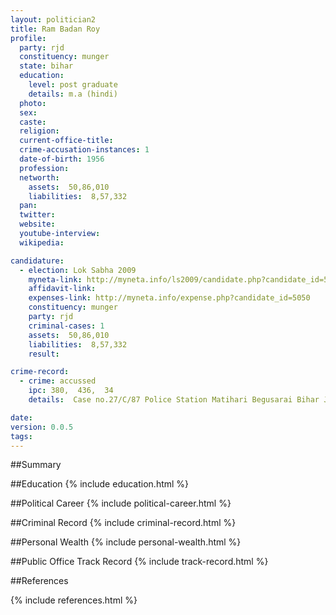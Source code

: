 ```yaml
---
layout: politician2
title: Ram Badan Roy
profile: 
  party: rjd
  constituency: munger
  state: bihar
  education: 
    level: post graduate
    details: m.a (hindi)
  photo: 
  sex: 
  caste: 
  religion: 
  current-office-title: 
  crime-accusation-instances: 1
  date-of-birth: 1956
  profession: 
  networth: 
    assets:  50,86,010
    liabilities:  8,57,332
  pan: 
  twitter: 
  website: 
  youtube-interview: 
  wikipedia: 

candidature: 
  - election: Lok Sabha 2009
    myneta-link: http://myneta.info/ls2009/candidate.php?candidate_id=5050
    affidavit-link: 
    expenses-link: http://myneta.info/expense.php?candidate_id=5050
    constituency: munger 
    party: rjd
    criminal-cases: 1
    assets:  50,86,010
    liabilities:  8,57,332
    result:  

crime-record: 
  - crime: accussed
    ipc: 380,  436,  34
    details:  Case no.27/C/87 Police Station Matihari Begusarai Bihar Judicial Magistrate Ist Class Begusarai Passed By Sri U.C. Srivastava Date 15.06.90  

date: 
version: 0.0.5
tags: 
---
```

##Summary


##Education
{% include education.html %}


##Political Career
{% include political-career.html %}


##Criminal Record
{% include criminal-record.html %}


##Personal Wealth
{% include personal-wealth.html %}


##Public Office Track Record
{% include track-record.html %}


##References


{% include references.html %}